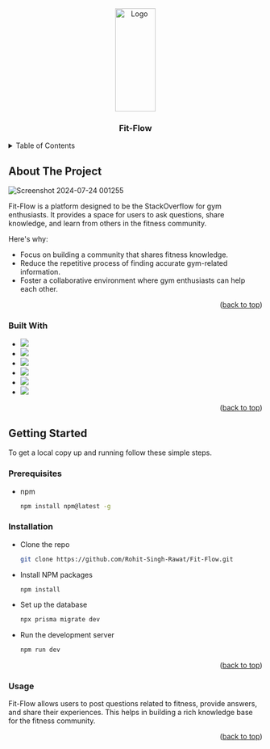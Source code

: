 <a id="readme-top"></a>
<br />
<div align="center">
  <a href="https://fit-flow-live.vercel.app">
    <img src="https://github.com/user-attachments/assets/78eb66a9-af16-4729-83b6-558fb0f703ab" alt="Logo" width="80" height="204">
  </a>

  <h3 align="center">Fit-Flow</h3>

 
</div>

<details>
  <summary>Table of Contents</summary>
  <ol>
    <li>
      <a href="#about-the-project">About The Project</a>
      <ul>
        <li><a href="#built-with">Built With</a></li>
      </ul>
    </li>
    <li>
      <a href="#getting-started">Getting Started</a>
      <ul>
        <li><a href="#prerequisites">Prerequisites</a></li>
        <li><a href="#installation">Installation</a></li>
      </ul>
    </li>
    <li><a href="#usage">Usage</a></li>
    <li><a href="#contact">Contact</a></li>
  </ol>
</details>

## About The Project
![Screenshot 2024-07-24 001255](https://github.com/user-attachments/assets/74859bd2-c976-4a61-bdcb-6c7722604b08)


Fit-Flow is a platform designed to be the StackOverflow for gym enthusiasts. It provides a space for users to ask questions, share knowledge, and learn from others in the fitness community.

Here's why:
* Focus on building a community that shares fitness knowledge.
* Reduce the repetitive process of finding accurate gym-related information.
* Foster a collaborative environment where gym enthusiasts can help each other.

<p align="right">(<a href="#readme-top">back to top</a>)</p>

### Built With

* <img src="https://img.shields.io/badge/next%20js-000000?style=for-the-badge&logo=nextdotjs&logoColor=white" />
* <img src="https://img.shields.io/badge/React-20232A?style=for-the-badge&logo=react&logoColor=61DAFB" />
* <img src="https://img.shields.io/badge/Prisma-3982CE?style=for-the-badge&logo=Prisma&logoColor=white" />
* <img src="https://img.shields.io/badge/TypeScript-007ACC?style=for-the-badge&logo=typescript&logoColor=white" />
* <img src="https://img.shields.io/badge/Tailwind_CSS-38B2AC?style=for-the-badge&logo=tailwind-css&logoColor=white"/>
* <img src="https://img.shields.io/badge/shadcn%2Fui-000000?style=for-the-badge&logo=shadcnui&logoColor=white"/>

<p align="right">(<a href="#readme-top">back to top</a>)</p>

## Getting Started

To get a local copy up and running follow these simple steps.

### Prerequisites

* npm
  ```sh
  npm install npm@latest -g
  ```
### Installation
* Clone the repo
  
  ```sh
  git clone https://github.com/Rohit-Singh-Rawat/Fit-Flow.git
  ```

* Install NPM packages

  ```sh
  npm install
  ```

  
* Set up the database
  ```sh
  npx prisma migrate dev
  ```

  
* Run the development server
  ```sh
  npm run dev
  ```
     
<p align="right">(<a href="#readme-top">back to top</a>)</p>

### Usage

Fit-Flow allows users to post questions related to fitness, provide answers, and share their experiences. This helps in building a rich knowledge base for the fitness community.


<p align="right">(<a href="#readme-top">back to top</a>)</p>
